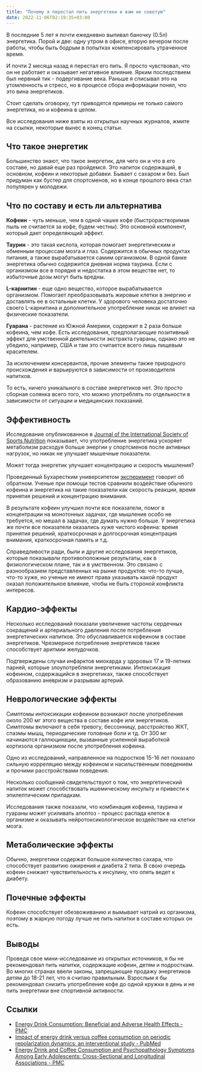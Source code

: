 ```yaml
---
title: "Почему я перестал пить энергетики и вам не советую"
date: 2022-11-06T02:19:35+03:00
---
```


В последние 5 лет я почти ежедневно выпивал баночку (0.5л) энергетика. Порой и две: одну утром в офисе, вторую вечером после работы, чтобы быть бодрым в попытках компенсировать утраченное время.
<!--more-->
И почти 2 месяца назад я перестал его пить. Я просто чувствовал, что он не работает и оказывает негативное влияние. Ярким последствием был нервный тик - подергивание века. Раньше я списывал это на утомленность и стресс, но в процессе сбора информации понял, что это вина энергетиков.

Стоит сделать оговорку, тут приводятся примеры не только самого энергетика, но и кофеина в целом.

Все исследования ниже взяты из открытых научных журналов, жмите на ссылки, некоторые вынес в конец статьи.

## Что такое энергетик
Большинство знают, что такое энергетик, для чего он и что в его составе, но давай еще раз пройдемся.
Это напиток содержащий, в основном, кофеин и некоторые добавки. Бывает с сахаром и без. Был придуман как бустер для спортсменов, но в конце прошлого века стал популярен у молодежи.

## Что по составу и есть ли альтернатива
**Кофеин** - чуть меньше, чем в одной чашке кофе (быстрорастворимая пыль не считается за кофе, будем честны). Это основной компонент, который дает определяющий эффект.

**Таурин** - это такая кислота, которая помогает энергетическим и обменным процессам мозга и глаз. Содержится в обычных продуктах питания, а также вырабатывается самим организмом. В одной банке энергетика обычно содержится дневная норма таурина. Если с организмом все в порядке и недостатка в этом веществе нет, то избыточные дозы могут быть вредны.

**L-карнитин** - еще одно вещество, которое вырабатывается организмом. Помогает преобразовывать жировые клетки в энергию и доставлять ее в остальные клетки. У здорового человека достаточно своего L-карнитина и дополнительное употребление никак не влияет на физические показатели.

**Гуарана** - растение из Южной Америки, содержит в 2 раза больше кофеина, чем кофе. Есть исследования, предполагающие позитивный эффект для умственной деятельности экстракта гуараны, однако это не убедило, например, США и там это считается всего лишь пищевым красителем.

За исключением консервантов, прочие элементы также природного происхождения и варьируются в зависимости от производителя напитков.

То есть, ничего уникального в составе энергетиков нет. Это просто сборная солянка всего того, что можно употреблять по отдельности в зависимости от ситуации и медицинских показаний.

## Эффективность
Исследование опубликованное в [Journal of the International Society of Sports Nutrition](https://www.tandfonline.com/doi/full/10.1186/s12970-020-00374-5) показывает, что употребление энергетика ускоряет метаболизм расходуя больше энергии у спортсменов после активных нагрузок, но никак не улучшает мышечные показатели.

Может тогда энергетик улучшает концентрацию и скорость мышления?

Проведенный Бухарестким университетом [эксперимент](https://www.sciencedirect.com/science/article/pii/S1877042811019537?via%3Dihub) говорит об обратном. Ученые при помощи тестов сравнили воздействие обычного кофеина и энергетика на такие показатели как скорость реакции, время принятия решений и концентрацию внимания.

В результате кофеин улучшил почти все показатели, помог в концентрации на монотонных задачах, где мышление особо не требуется, но мешал в задачах, где думать нужно больше. У энергетика же почти все показатели оказались хуже чистого кофеина: время принятия решений, краткосрочная и долгосрочная концентрация внимания, краткосрочная память и т.д.

Справедливости ради, были и другие исследования энергетиков, которые показывали противоположные результаты, как в физиологическом плане, так и в умственном. Это связано с разнообразием представленных на рынке продуктов: что-то лучше, что-то хуже, но ученые не имеют права указывать какой продукт оказал положительное влияние, чтобы не быть стороной конфликта интересов.

## Кардио-эффекты
Несколько исследований показали увеличение частоты сердечных сокращений и артериального давления после потребления энергетических напитков. Это обуславливается кофеином в составе энергетиков. Чрезмерное потребление энергетиков также способствует аритмии желудочков.

Подтверждены случаи инфарктов миокарда у здоровых 17 и 19-летних парней, которые злоупотребляли энергетиками. Интоксикация кофеином, содержащийся в энергетиках, также способствует образованию аневризм и разрывам артерий.

## Неврологические эффекты
Симптомы интоксикации кофеином возникают после употребления около 200 мг этого вещества в составе кофе или энергетиков. Симптомы включают в себя тревогу, бессонницу, расстройство ЖКТ, спазмы мышц, периодические головные боли и тд.  От 300 мг начинаются галлюцинации, вызванные усиленной выработкой кортизола организмом после употребления кофеина.

Одно из исследований, направленное на подростков 15-16 лет показало сильную корреляцию между кофеином и насильственным поведением и прочими расстройствами поведения.

Несколько сообщений свидетельствуют о том, что энергетический напиток может способствовать ишемическому инсульту и привести к эпилептическим припадкам. 

Исследования также показали, что комбинация кофеина, таурина и гуараны может усиливать апоптоз - процесс распада клеток в организме и оказывать нейротоксикологическое воздействие на клетки мозга.

## Метаболические эффекты
Обычно, энергетики содержат большое количество сахара, что способствует развитию ожирения и диабета 2 типа. В свою очередь кофеин снижает чувствительность к инсулину, что опять ведет к диабету.

## Почечные эффекты
Кофеин способствует обезвоживанию и вымывает натрий из организма, поэтому в жаркую погоду лучше не пить напитки в составе которых он есть.

## Выводы
Проведя свое мини-исследование из открытых источников, я бы не рекомендовал пить напитки, содержащие кофеин, детям и подросткам. Во многих странах ввели законы, запрещающие продажу энергетиков детям до 18-21 лет, что я считаю правильным. Взрослым я бы рекомендовал снизить употребление кофе до одной кружки в день и не пить энергетики вне спортивной активности.

## Ссылки
* [Energy Drink Consumption: Beneficial and Adverse Health Effects - PMC](https://www.ncbi.nlm.nih.gov/pmc/articles/PMC4682602/)
* [Impact of energy drink versus coffee consumption on periodic repolarization dynamics: an interventional study - PubMed](https://pubmed.ncbi.nlm.nih.gov/35266046/)
* [Energy Drink and Coffee Consumption and Psychopathology Symptoms Among Early Adolescents: Cross-Sectional and Longitudinal Associations - PMC](https://www.ncbi.nlm.nih.gov/pmc/articles/PMC4892225/)
